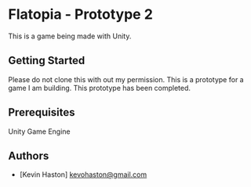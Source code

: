 # Flatopia - Prototype 2
This is a game being made with Unity.

## Getting Started
Please do not clone this with out my permission. This is a prototype for a game I am building. This prototype has been completed. 

## Prerequisites
Unity Game Engine

## Authors
* [Kevin Haston] kevohaston@gmail.com
